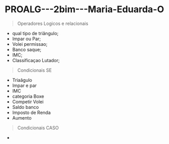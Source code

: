 # PROALG---2bim---Maria-Eduarda-O
>Operadores Logicos e relacionais
  - qual tipo de triângulo;
  - Impar ou Par;
  - Volei permissao;
  - Banco saque;
  - IMC;
  - Classificaçao Lutador;
  
>Condicionais SE
  - Triaâgulo 
  - Impar e par
  - IMC 
  - categoria Boxe
  - Competir Volei
  - Saldo banco
  - Imposto de Renda 
  - Aumento
  
>Condicionais CASO
  -
